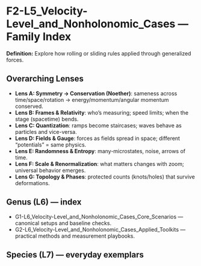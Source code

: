 # F2-L5_Velocity-Level_and_Nonholonomic_Cases — Family Index
**Definition:** Explore how rolling or sliding rules applied through generalized forces.

## Overarching Lenses

- **Lens A: Symmetry -> Conservation (Noether)**: sameness across time/space/rotation → energy/momentum/angular momentum conserved.
- **Lens B: Frames & Relativity**: who’s measuring; speed limits; when the stage (spacetime) bends.
- **Lens C: Quantization**: ramps become staircases; waves behave as particles and vice-versa.
- **Lens D: Fields & Gauge**: forces as fields spread in space; different “potentials” = same physics.
- **Lens E: Randomness & Entropy**: many-microstates, noise, arrows of time.
- **Lens F: Scale & Renormalization**: what matters changes with zoom; universal behavior emerges.
- **Lens G: Topology & Phases**: protected counts (knots/holes) that survive deformations.

## Genus (L6) — index
- G1-L6_Velocity-Level_and_Nonholonomic_Cases_Core_Scenarios — canonical setups and baseline checks.
- G2-L6_Velocity-Level_and_Nonholonomic_Cases_Applied_Toolkits — practical methods and measurement playbooks.

## Species (L7) — everyday exemplars
